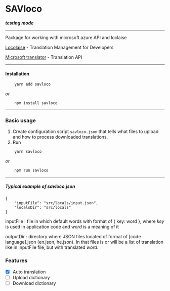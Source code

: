 # **SAVloco**

**_testing mode_**

---

Package for working with microsoft azure API and loclaise

[Locolaise](https://localise.biz) - Translation Management for Developers

[Microsoft translator](https://www.microsoft.com/en-us/translator/) - Translation API

---

#### Installation

```
	yarn add savloco
```

_or_

```
	npm install savloco
```

---

### Basic usage

1. Create configuration script `savloco.json` that tells what files to upload and how to process downloaded translations.
2. Run

```
 	yarn savloco
```

_or_

```
 	npm run savloco
```

---

##### Typical example of savloco.json

```
{
	"inputFile": "src/locals/input.json",
	"localsDir": "src/locals"
}
```

inputFile
: file in which default words with format of { key: word }, where _key_ is used in application code and _word_ is a meaning of it

outputDir
: directory where JSON files located of format of [code language].json (en.json, he.json). In that files is or will be a list of translation like in inputFile file, but with translated _word_.

### Features

- [x] Auto translation
- [ ] Upload dictionary
- [ ] Download dictionary

